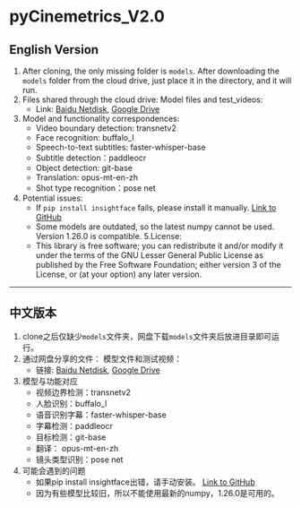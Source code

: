 # pyCinemetrics_V2.0

## English Version

1. After cloning, the only missing folder is `models`. After downloading the `models` folder from the cloud drive, just place it in the directory, and it will run.
2. Files shared through the cloud drive: 
    Model files and test_videos:
   - Link: [Baidu Netdisk](https://pan.baidu.com/s/1GMlOYvglimvSoIcIowuM0A?pwd=1234), [Google Drive](https://drive.google.com/drive/folders/1ho48Bx6KF-fZewnwBpoHmdI5F1XCY6Xm?usp=sharing)  
3. Model and functionality correspondences:
    - Video boundary detection: transnetv2
    - Face recognition: buffalo_l
    - Speech-to-text subtitles: faster-whisper-base
    - Subtitle detection：paddleocr
    - Object detection: git-base
    - Translation: opus-mt-en-zh
    - Shot type recognition：pose net
4. Potential issues:
    - If `pip install insightface` fails, please install it manually. [Link to GitHub](https://github.com/Gourieff/Assets/tree/main/Insightface)
    - Some models are outdated, so the latest numpy cannot be used. Version 1.26.0 is compatible.
5.License:
    - This library is free software; you can redistribute it and/or modify it under the terms of the GNU Lesser General Public License as published by the Free Software Foundation; either version 3 of the License, or (at your option) any later version.
---

## 中文版本

1. clone之后仅缺少`models`文件夹，网盘下载`models`文件夹后放进目录即可运行。
2. 通过网盘分享的文件：
    模型文件和测试视频：
   - 链接: [Baidu Netdisk](https://pan.baidu.com/s/1GMlOYvglimvSoIcIowuM0A?pwd=1234), [Google Drive](https://drive.google.com/drive/folders/1ho48Bx6KF-fZewnwBpoHmdI5F1XCY6Xm?usp=sharing)  
3. 模型与功能对应
    - 视频边界检测：transnetv2
    - 人脸识别：buffalo_l
    - 语音识别字幕：faster-whisper-base
    - 字幕检测：paddleocr
    - 目标检测：git-base
    - 翻译： opus-mt-en-zh
    - 镜头类型识别：pose net
4. 可能会遇到的问题
    - 如果pip install insightface出错，请手动安装。 [Link to GitHub](https://github.com/Gourieff/Assets/tree/main/Insightface)
    - 因为有些模型比较旧，所以不能使用最新的numpy，1.26.0是可用的。

